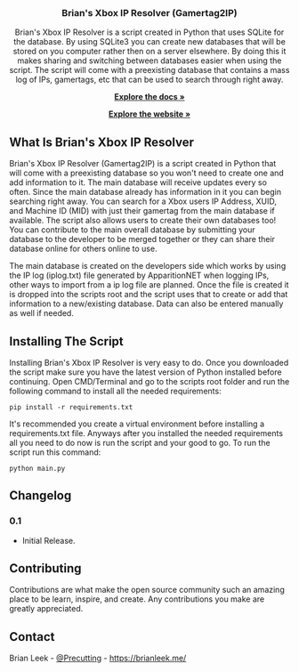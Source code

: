 <!-- PROJECT LOGO -->
<br />
<p align="center">
  <h3 align="center">Brian's Xbox IP Resolver (Gamertag2IP)</h3>

  <p align="center">
    Brian's Xbox IP Resolver is a script created in Python that uses SQLite for the database.  By using SQLite3 you can create new databases that will be stored on you computer rather then on a server elsewhere. By doing this it makes sharing and switching between databases easier when using the script. The script will come with a preexisting database that contains a mass log of IPs, gamertags, etc that can be used to search through right away.
    <br />
    <p align="center">
    <a href="https://brianleek.me/documentation/brians-xbox-ip-resolver/"><strong>Explore the docs »</strong></a>
  </p>
    <p align="center">
    <a href="https://briansxboxresolver.com/"><strong>Explore the website »</strong></a>
  </p>
  </p>
</p>

<!-- WHAT IS BRIAN'S XBOX IP RESOLVER -->
## What Is Brian's Xbox IP Resolver
Brian's Xbox IP Resolver (Gamertag2IP) is a script created in Python that will come with a preexisting database so you won't need to create one and add information to it. The main database will receive updates every so often. Since the main database already has information in it you can begin searching right away. You can search for a Xbox users IP Address, XUID, and Machine ID (MID) with just their gamertag from the main database if available. The script also allows users to create their own databases too! You can contribute to the main overall database by submitting your database to the developer to be merged together or they can share their database online for others online to use.

The main database is created on the developers side which works by using the IP log (iplog.txt) file generated by ApparitionNET when logging IPs, other ways to import from a ip log file are planned. Once the file is created it is dropped into the scripts root and the script uses that to create or add that information to a new/existing database. Data can also be entered manually as well if needed. 

<!-- INSTALLING THE SCRIPT -->
## Installing The Script

Installing Brian's Xbox IP Resolver is very easy to do. Once you downloaded the script make sure you have the latest version of Python installed before continuing. Open CMD/Terminal and go to the scripts root folder and run the following command to install all the needed requirements:

`pip install -r requirements.txt`

It's recommended you create a virtual environment before installing a requirements.txt file. Anyways after you installed the needed requirements all you need to do now is run the script and your good to go. To run the script run this command:

`python main.py`

<!-- CHANGELOG -->
## Changelog

### 0.1
 - Initial Release.

<!-- CONTRIBUTING -->
## Contributing

Contributions are what make the open source community such an amazing place to be learn, inspire, and create. Any contributions you make are greatly appreciated.

<!-- CONTACT -->
## Contact

Brian Leek - [@Precutting](https://twitter.com/precutting) - https://brianleek.me/
